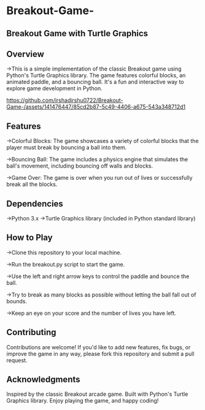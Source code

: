 # Breakout-Game-

Breakout Game with Turtle Graphics
-----
Overview
----
->This is a simple implementation of the classic Breakout game using Python's Turtle Graphics library. The game features colorful blocks, an animated paddle, and a bouncing ball. It's a fun and interactive way to explore game development in Python.


https://github.com/irshadirshu0722/Breakout-Game-/assets/141476447/85cd2b87-5c49-4406-a675-543a348712d1


Features
------
->Colorful Blocks: The game showcases a variety of colorful blocks that the player must break by bouncing a ball into them.

->Bouncing Ball: The game includes a physics engine that simulates the ball's movement, including bouncing off walls and blocks.

->Game Over: The game is over when you run out of lives or successfully break all the blocks.


Dependencies
---
->Python 3.x
->Turtle Graphics library (included in Python standard library)


How to Play
---
->Clone this repository to your local machine.

->Run the breakout.py script to start the game.

->Use the left and right arrow keys to control the paddle and bounce the ball.

->Try to break as many blocks as possible without letting the ball fall out of bounds.

->Keep an eye on your score and the number of lives you have left.


Contributing
------
Contributions are welcome! If you'd like to add new features, fix bugs, or improve the game in any way, please fork this repository and submit a pull request.



Acknowledgments
----
Inspired by the classic Breakout arcade game.
Built with Python's Turtle Graphics library.
Enjoy playing the game, and happy coding!
